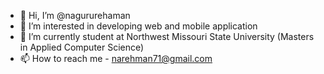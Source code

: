 - 👋 Hi, I’m @nagururehaman
- 👀 I’m interested in developing web and mobile application
- 🌱 I’m currently student at Northwest Missouri State University (Masters in Applied Computer Science)
- 📫 How to reach me - narehman71@gmail.com

<!---
nagururehaman/nagururehaman is a ✨ special ✨ repository because its `README.md` (this file) appears on your GitHub profile.
You can click the Preview link to take a look at your changes.
--->
